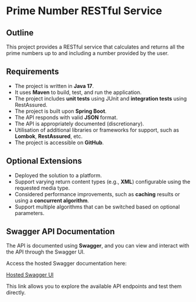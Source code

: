 # Prime Number RESTful Service

## Outline
This project provides a RESTful service that calculates and returns all the prime numbers up to and including a number provided by the user.

## Requirements
- The project is written in **Java 17**.
- It uses **Maven** to build, test, and run the application.
- The project includes **unit tests** using JUnit and **integration tests** using RestAssured.
- The project is built upon **Spring Boot**.
- The API responds with valid **JSON** format.
- The API is appropriately documented (discretionary).
- Utilisation of additional libraries or frameworks for support, such as **Lombok**, **RestAssured**, etc.
- The project is accessible on **GitHub**.

## Optional Extensions
- Deployed the solution to a platform.
- Support varying return content types (e.g., **XML**) configurable using the requested media type.
- Considered performance improvements, such as **caching** results or using a **concurrent algorithm**.
- Support multiple algorithms that can be switched based on optional parameters.

## Swagger API Documentation
The API is documented using **Swagger**, and you can view and interact with the API through the Swagger UI.

Access the hosted Swagger documentation here:

[Hosted Swagger UI](http://obm-env-1.eba-8qhgy4xm.eu-west-2.elasticbeanstalk.com/swagger-ui/index.html#/prime-number-controller/getPrimeNumber)

This link allows you to explore the available API endpoints and test them directly.
